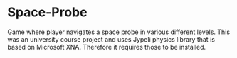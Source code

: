 # Space-Probe

Game where player navigates a space probe in various different levels. This was an university course project and uses Jypeli physics library that is based on Microsoft XNA. Therefore it requires those to be installed.
